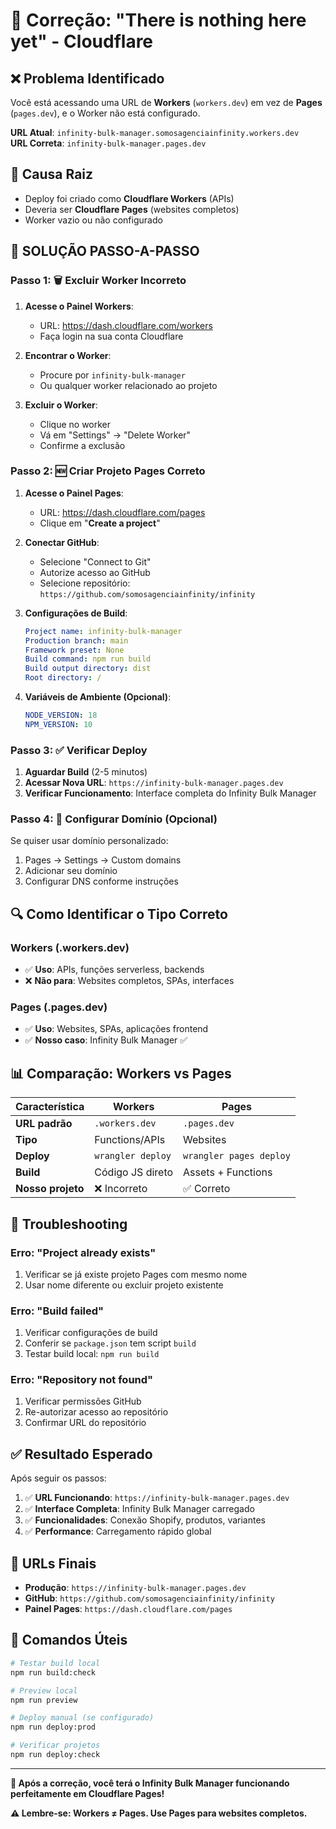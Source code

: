# 🔧 Correção: "There is nothing here yet" - Cloudflare

## ❌ **Problema Identificado**
Você está acessando uma URL de **Workers** (`workers.dev`) em vez de **Pages** (`pages.dev`), e o Worker não está configurado.

**URL Atual**: `infinity-bulk-manager.somosagenciainfinity.workers.dev`  
**URL Correta**: `infinity-bulk-manager.pages.dev`

## 🎯 **Causa Raiz**
- Deploy foi criado como **Cloudflare Workers** (APIs)
- Deveria ser **Cloudflare Pages** (websites completos)
- Worker vazio ou não configurado

## 🚀 **SOLUÇÃO PASSO-A-PASSO**

### **Passo 1: 🗑️ Excluir Worker Incorreto**

1. **Acesse o Painel Workers**:
   - URL: https://dash.cloudflare.com/workers
   - Faça login na sua conta Cloudflare

2. **Encontrar o Worker**:
   - Procure por `infinity-bulk-manager`
   - Ou qualquer worker relacionado ao projeto

3. **Excluir o Worker**:
   - Clique no worker
   - Vá em "Settings" → "Delete Worker"
   - Confirme a exclusão

### **Passo 2: 🆕 Criar Projeto Pages Correto**

1. **Acesse o Painel Pages**:
   - URL: https://dash.cloudflare.com/pages
   - Clique em "**Create a project**"

2. **Conectar GitHub**:
   - Selecione "Connect to Git"
   - Autorize acesso ao GitHub
   - Selecione repositório: `https://github.com/somosagenciainfinity/infinity`

3. **Configurações de Build**:
   ```yaml
   Project name: infinity-bulk-manager
   Production branch: main
   Framework preset: None
   Build command: npm run build
   Build output directory: dist
   Root directory: /
   ```

4. **Variáveis de Ambiente (Opcional)**:
   ```yaml
   NODE_VERSION: 18
   NPM_VERSION: 10
   ```

### **Passo 3: ✅ Verificar Deploy**

1. **Aguardar Build** (2-5 minutos)
2. **Acessar Nova URL**: `https://infinity-bulk-manager.pages.dev`
3. **Verificar Funcionamento**: Interface completa do Infinity Bulk Manager

### **Passo 4: 🔧 Configurar Domínio (Opcional)**

Se quiser usar domínio personalizado:
1. Pages → Settings → Custom domains
2. Adicionar seu domínio
3. Configurar DNS conforme instruções

## 🔍 **Como Identificar o Tipo Correto**

### **Workers (.workers.dev)**
- ✅ **Uso**: APIs, funções serverless, backends
- ❌ **Não para**: Websites completos, SPAs, interfaces

### **Pages (.pages.dev)**  
- ✅ **Uso**: Websites, SPAs, aplicações frontend
- ✅ **Nosso caso**: Infinity Bulk Manager ✅

## 📊 **Comparação: Workers vs Pages**

| Característica | Workers | Pages |
|----------------|---------|--------|
| **URL padrão** | `.workers.dev` | `.pages.dev` |
| **Tipo** | Functions/APIs | Websites |
| **Deploy** | `wrangler deploy` | `wrangler pages deploy` |
| **Build** | Código JS direto | Assets + Functions |
| **Nosso projeto** | ❌ Incorreto | ✅ Correto |

## 🚨 **Troubleshooting**

### **Erro: "Project already exists"**
1. Verificar se já existe projeto Pages com mesmo nome
2. Usar nome diferente ou excluir projeto existente

### **Erro: "Build failed"**
1. Verificar configurações de build
2. Conferir se `package.json` tem script `build`
3. Testar build local: `npm run build`

### **Erro: "Repository not found"**
1. Verificar permissões GitHub
2. Re-autorizar acesso ao repositório
3. Confirmar URL do repositório

## ✅ **Resultado Esperado**

Após seguir os passos:

1. ✅ **URL Funcionando**: `https://infinity-bulk-manager.pages.dev`
2. ✅ **Interface Completa**: Infinity Bulk Manager carregado
3. ✅ **Funcionalidades**: Conexão Shopify, produtos, variantes
4. ✅ **Performance**: Carregamento rápido global

## 🎯 **URLs Finais**

- **Produção**: `https://infinity-bulk-manager.pages.dev`
- **GitHub**: `https://github.com/somosagenciainfinity/infinity`
- **Painel Pages**: `https://dash.cloudflare.com/pages`

## 📝 **Comandos Úteis**

```bash
# Testar build local
npm run build:check

# Preview local  
npm run preview

# Deploy manual (se configurado)
npm run deploy:prod

# Verificar projetos
npm run deploy:check
```

---

**🎉 Após a correção, você terá o Infinity Bulk Manager funcionando perfeitamente em Cloudflare Pages!**

**⚠️ Lembre-se: Workers ≠ Pages. Use Pages para websites completos.**
